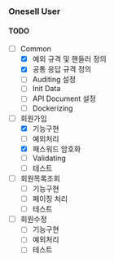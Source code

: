 ### Onesell User

#### TODO
- [ ] Common
  - [x] 예외 규격 및 핸들러 정의
  - [x] 공통 응답 규격 정의
  - [ ] Auditing 설정
  - [ ] Init Data 
  - [ ] API Document 설정
  - [ ] Dockerizing
- [ ] 회원가입
  - [x] 기능구현
  - [ ] 예외처리
  - [x] 패스워드 암호화
  - [ ] Validating
  - [ ] 테스트
- [ ] 회원목록조회
  - [ ] 기능구현
  - [ ] 페이징 처리
  - [ ] 테스트
- [ ] 회원수정
  - [ ] 기능구현
  - [ ] 예외처리
  - [ ] 테스트
